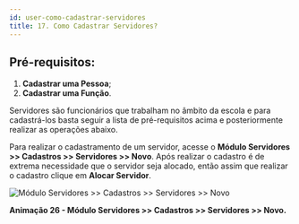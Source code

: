 ```yaml
---
id: user-como-cadastrar-servidores
title: 17. Como Cadastrar Servidores?
---
```


## Pré-requisitos:
1. **Cadastrar uma Pessoa**;
2. **Cadastrar uma Função**.

<div class="textoJustificado">

Servidores são funcionários que trabalham no âmbito da escola e para cadastrá-los basta seguir a lista de pré-requisitos acima e posteriormente realizar as operações abaixo.

Para realizar o cadastramento de um servidor, acesse o **Módulo Servidores >> Cadastros >> Servidores >> Novo**. Após realizar o cadastro é de extrema necessidade que o servidor seja alocado, então assim que realizar o cadastro clique em **Alocar Servidor**.

</div>

![Módulo Servidores >> Cadastros >> Servidores >> Novo](../img/user-docs/cadastrar_e_alocar_servidores.gif)

<div class="divNotaCentralizadaGif"> 

**Animação 26 - Módulo Servidores >> Cadastros >> Servidores >> Novo.**

</div>
